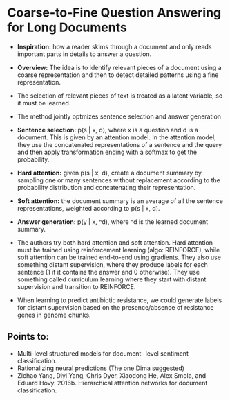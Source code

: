 # Coarse-to-Fine Question Answering for Long Documents

* **Inspiration:** how a reader skims through a document and only reads important parts in details to answer a question.

* **Overview:** The idea is to identify relevant pieces of a document using a coarse representation and then to detect detailed patterns using a fine representation.

* The selection of relevant pieces of text is treated as a latent variable, so it must be learned.

* The method jointly optmizes sentence selection and answer generation

* **Sentence selection:** p(s | x, d), where x is a question and d is a document. This is given by an attention model. In the attention model, they use the concatenated representations of a sentence and the query and then apply transformation ending with a softmax to get the probability.

* **Hard attention:** given p(s | x, d), create a document summary by sampling one or many sentences without replacement according to the probability distribution and concatenating their representation.

* **Soft attention:** the document summary is an average of all the sentence representations, weighted according to p(s | x, d).

* **Answer generation:** p(y | x, ^d), where ^d is the learned document summary.

* The authors try both hard attention and soft attention. Hard attention must be trained using reinforcement learning (algo: REINFORCE), while soft attention can be trained end-to-end using gradients. They also use something distant supervision, where they produce labels for each sentence (1 if it contains the answer and 0 otherwise). They use something called curriculum learning where they start with distant supervision and transition to REINFORCE.

* When learning to predict antibiotic resistance, we could generate labels for distant supervision based on the presence/absence of resistance genes in genome chunks.

## Points to:
* Multi-level structured models for document- level sentiment classification.
* Rationalizing neural predictions (The one Dima suggested)
* Zichao Yang, Diyi Yang, Chris Dyer, Xiaodong He, Alex Smola, and Eduard Hovy. 2016b. Hierarchical attention networks for document classification.
